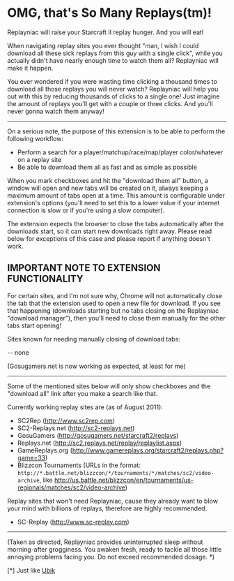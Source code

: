 # OMG, that's So Many Replays(tm)!

Replayniac will raise your Starcraft II replay hunger. And you will eat!

When navigating replay sites you ever thought "man, I wish I could download all
these sick replays from this guy with a single click", while you actually
didn't have nearly enough time to watch them all? Replayniac will make it
happen.

You ever wondered if you were wasting time clicking a thousand times to
download all those replays you will never watch? Replayniac will help you out
with this by reducing thousands of clicks to a single one! Just imagine the
amount of replays you'll get with a couple or three clicks. And you'll never
gonna watch them anyway!

---

On a serious note, the purpose of this extension is to be able to perform the
following workflow:

 * Perform a search for a player/matchup/race/map/player color/whatever on a replay site
 * Be able to download them all as fast and as simple as possible

When you mark checkboxes and hit the "download them all" button, a window will
open and new tabs will be created on it, always keeping a maximum amount of
tabs open at a time. This amount is configurable under extension's options
(you'll need to set this to a lower value if your internet connection is slow
or if you're using a slow computer).

The extension expects the browser to close the tabs automatically after the
downloads start, so it can start new downloads right away. Please read below
for exceptions of this case and please report if anything doesn't work.

## IMPORTANT NOTE TO EXTENSION FUNCTIONALITY

For certain sites, and I'm not sure why, Chrome will not automatically close
the tab that the extension used to open a new file for download. If you see
that happening (downloads starting but no tabs closing on the Replayniac
"download manager"), then you'll need to close them manually for the other tabs
start opening!

Sites known for needing manually closing of download tabs:

-- none

(Gosugamers.net is now working as expected, at least for me)

---

Some of the mentioned sites below will only show checkboxes and the "download
all" link after you make a search like that.

Currently working replay sites are (as of August 2011):

 * SC2Rep (http://www.sc2rep.com)
 * SC2-Replays.net (http://sc2-replays.net)
 * GosuGamers (http://gosugamers.net/starcraft2/replays)
 * Replays.net (http://sc2.replays.net/replay/replaylist.aspx)
 * GameReplays.org (http://www.gamereplays.org/starcraft2/replays.php?game=33)
 * Blizzcon Tournaments (URLs in the format: `http://*.battle.net/blizzcon/*/tournaments/*/matches/sc2/video-archive`, like http://us.battle.net/blizzcon/en/tournaments/us-regionals/matches/sc2/video-archive)

Replay sites that won't need Replayniac, cause they already want to blow your
mind with billions of replays, therefore are highly recommended:

 * SC-Replay (http://www.sc-replay.com)

---

(Taken as directed, Replayniac provides uninterrupted sleep without
morning-after grogginess. You awaken fresh, ready to tackle all those little
annoying problems facing you. Do not exceed recommended dosage. \*)

[\*] Just like [Ubik](http://en.wikipedia.org/wiki/Ubik)